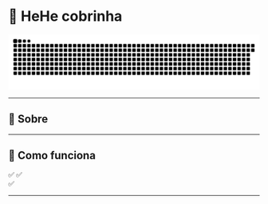 # 🐍 HeHe cobrinha


![GitHub Snake SVG](https://raw.githubusercontent.com/VnDede/VnDede/output/github-contribution-grid-snake.svg)




---


## 🎯 Sobre


---

## 🚀 Como funciona

✅ 
✅  
✅ 

---

## 






